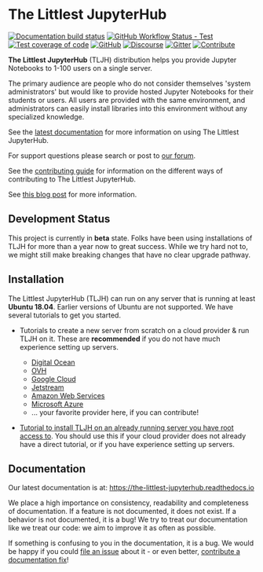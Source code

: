 # The Littlest JupyterHub

[![Documentation build status](https://img.shields.io/readthedocs/the-littlest-jupyterhub?logo=read-the-docs)](https://tljh.jupyter.org/en/latest/?badge=latest)
[![GitHub Workflow Status - Test](https://img.shields.io/github/workflow/status/jupyterhub/the-littlest-jupyterhub/Unit%20tests?logo=github&label=tests)](https://github.com/jupyterhub/the-littlest-jupyterhub/actions)
[![Test coverage of code](https://codecov.io/gh/jupyterhub/the-littlest-jupyterhub/branch/master/graph/badge.svg)](https://codecov.io/gh/jupyterhub/the-littlest-jupyterhub)
[![GitHub](https://img.shields.io/badge/issue_tracking-github-blue?logo=github)](https://github.com/jupyterhub/the-littlest-jupyterhub/issues)
[![Discourse](https://img.shields.io/badge/help_forum-discourse-blue?logo=discourse)](https://discourse.jupyter.org/c/jupyterhub/tljh)
[![Gitter](https://img.shields.io/badge/social_chat-gitter-blue?logo=gitter)](https://gitter.im/jupyterhub/jupyterhub)
[![Contribute](https://img.shields.io/badge/I_want_to_contribute!-grey?logo=jupyter)](https://tljh.jupyter.org/en/latest/contributing/index.html)

**The Littlest JupyterHub** (TLJH) distribution helps you provide Jupyter Notebooks
to 1-100 users on a single server.

The primary audience are people who do not consider themselves 'system administrators'
but would like to provide hosted Jupyter Notebooks for their students or users.
All users are provided with the same environment, and administrators
can easily install libraries into this environment without any specialized knowledge.

See the [latest documentation](https://the-littlest-jupyterhub.readthedocs.io)
for more information on using The Littlest JupyterHub.

For support questions please search or post to [our forum](https://discourse.jupyter.org/c/jupyterhub/).

See the [contributing guide](https://the-littlest-jupyterhub.readthedocs.io/en/latest/contributing/index.html)
for information on the different ways of contributing to The Littlest JupyterHub.

See [this blog post](http://words.yuvi.in/post/the-littlest-jupyterhub/) for
more information.

## Development Status

This project is currently in **beta** state. Folks have been using installations
of TLJH for more than a year now to great success. While we try hard not to, we
might still make breaking changes that have no clear upgrade pathway.

## Installation

The Littlest JupyterHub (TLJH) can run on any server that is running at least
**Ubuntu 18.04**. Earlier versions of Ubuntu are not supported.
We have several tutorials to get you started.

- Tutorials to create a new server from scratch on a cloud provider & run TLJH
  on it. These are **recommended** if you do not have much experience setting up
  servers.

  - [Digital Ocean](https://the-littlest-jupyterhub.readthedocs.io/en/latest/install/digitalocean.html)
  - [OVH](https://the-littlest-jupyterhub.readthedocs.io/en/latest/install/ovh.html)
  - [Google Cloud](https://the-littlest-jupyterhub.readthedocs.io/en/latest/install/google.html)
  - [Jetstream](https://the-littlest-jupyterhub.readthedocs.io/en/latest/install/jetstream.html)
  - [Amazon Web Services](https://the-littlest-jupyterhub.readthedocs.io/en/latest/install/amazon.html)
  - [Microsoft Azure](https://the-littlest-jupyterhub.readthedocs.io/en/latest/install/azure.html)
  - ... your favorite provider here, if you can contribute!

- [Tutorial to install TLJH on an already running server you have root access to](https://the-littlest-jupyterhub.readthedocs.io/en/latest/install/custom-server.html).
  You should use this if your cloud provider does not already have a direct tutorial,
  or if you have experience setting up servers.

## Documentation

Our latest documentation is at: https://the-littlest-jupyterhub.readthedocs.io

We place a high importance on consistency, readability and completeness of
documentation. If a feature is not documented, it does not exist. If a behavior
is not documented, it is a bug! We try to treat our documentation like we treat
our code: we aim to improve it as often as possible.

If something is confusing to you in the documentation, it is a bug. We would be
happy if you could [file an issue](https://github.com/jupyterhub/the-littlest-jupyterhub/issues) about it - or
even better, [contribute a documentation fix](http://the-littlest-jupyterhub.readthedocs.io/en/latest/contributing/docs.html)!